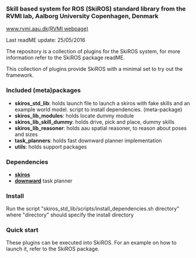 ### Skill based system for ROS (SkiROS) standard library from the RVMI lab, Aalborg University Copenhagen, Denmark

[www.rvmi.aau.dk(RVMI webpage)](http://homes.m-tech.aau.dk/mrp/skiros/)

Last readME update: 25/05/2016  

The repository is a collection of plugins for the SkiROS system, for more information refer to the SkiROS package readME.  

This collection of plugins provide SkiROS with a minimal set to try out the framework. 

### Included (meta)packages 
* **skiros_std_lib**: holds launch file to launch a skiros with fake skills and an example world model. script to install dependencies. (meta-package)  
* **skiros_lib_modules**: holds locate dummy module
* **skiros_lib_skill_dummy**: holds drive, pick and place, dummy skills
* **skiros_lib_reasoner**: holds aau spatial reasoner, to reason about poses and sizes
* **task_planners**: holds fast downward planner implementation
* **utils**: holds support packages

### Dependencies
* [**skiros**](git@git.rvmi.aau.dk:aau-projects/skiros.git) 
* [**downward**](http://gki.informatik.uni-freiburg.de/tools/tfd/downloads.html) task planner

### Install
Run the script "skiros_std_lib/scripts/install_dependencies.sh directory" where "directory" should specify the install directory

### Quick start
These plugins can be executed into SkiROS. For an example on how to launch it, refer to the SkiROS package.



